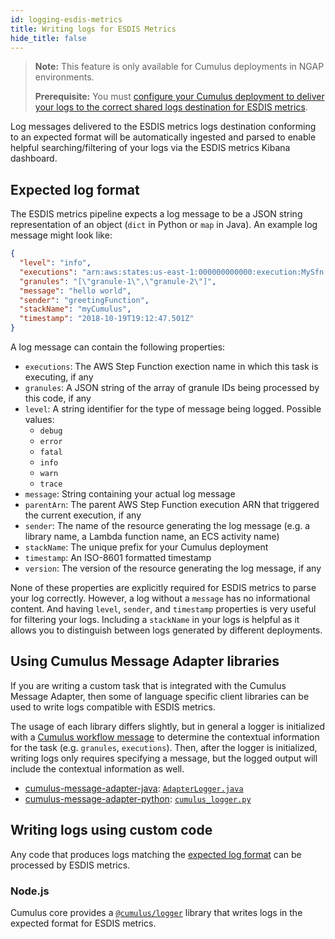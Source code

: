 ```yaml
---
id: logging-esdis-metrics
title: Writing logs for ESDIS Metrics
hide_title: false
---
```


> **Note:** This feature is only available for Cumulus deployments in NGAP environments.
>
> **Prerequisite:** You must [configure your Cumulus deployment to deliver your logs to the correct shared logs destination for ESDIS metrics](../additional-deployment-options/cloudwatch-logs-delivery).

Log messages delivered to the ESDIS metrics logs destination conforming to an expected format will be automatically ingested and parsed to enable helpful searching/filtering of your logs via the ESDIS metrics Kibana dashboard.

## Expected log format

The ESDIS metrics pipeline expects a log message to be a JSON string representation of an object (`dict` in Python or `map` in Java). An example log message might look like:

```json
{
  "level": "info",
  "executions": "arn:aws:states:us-east-1:000000000000:execution:MySfn:abcd1234",
  "granules": "[\"granule-1\",\"granule-2\"]",
  "message": "hello world",
  "sender": "greetingFunction",
  "stackName": "myCumulus",
  "timestamp": "2018-10-19T19:12:47.501Z"
}
```

A log message can contain the following properties:

- `executions`: The AWS Step Function exection name in which this task is executing, if any
- `granules`: A JSON string of the array of granule IDs being processed by this code, if any
- `level`: A string identifier for the type of message being logged. Possible values:
  - `debug`
  - `error`
  - `fatal`
  - `info`
  - `warn`
  - `trace`
- `message`: String containing your actual log message
- `parentArn`: The parent AWS Step Function execution ARN that triggered the current execution, if any
- `sender`: The name of the resource generating the log message (e.g. a library name, a Lambda function name, an ECS activity name)
- `stackName`: The unique prefix for your Cumulus deployment
- `timestamp`: An ISO-8601 formatted timestamp
- `version`: The version of the resource generating the log message, if any

None of these properties are explicitly required for ESDIS metrics to parse your log correctly. However, a log without a `message` has no informational  content. And having `level`, `sender`, and `timestamp` properties is very useful for filtering your logs. Including a `stackName` in your logs is helpful as it allows you to distinguish between logs generated by different deployments.

## Using Cumulus Message Adapter libraries

If you are writing a custom task that is integrated with the Cumulus Message Adapter, then some of language specific client libraries can be used to write logs compatible with ESDIS metrics.

The usage of each library differs slightly, but in general a logger is initialized with a [Cumulus workflow message](../workflows/cumulus-task-message-flow.md#cumulus-message-format) to determine the contextual information for the task (e.g. `granules`, `executions`). Then, after the logger is initialized, writing logs only requires specifying a message, but the logged output will include the contextual information as well.

- [cumulus-message-adapter-java](https://github.com/nasa/cumulus-message-adapter-java): [`AdapterLogger.java`](https://github.com/nasa/cumulus-message-adapter-java/blob/master/message_parser/src/main/java/cumulus_message_adapter/message_parser/AdapterLogger.java)
- [cumulus-message-adapter-python](https://github.com/nasa/cumulus-message-adapter-python): [`cumulus_logger.py`](https://github.com/nasa/cumulus-message-adapter-python/blob/master/cumulus_logger.py)

## Writing logs using custom code

Any code that produces logs matching the [expected log format](#expected-log-format) can be processed by ESDIS metrics.

### Node.js

Cumulus core provides a [`@cumulus/logger`](https://github.com/nasa/cumulus/tree/master/packages/logger) library that writes logs in the expected format for ESDIS metrics.
